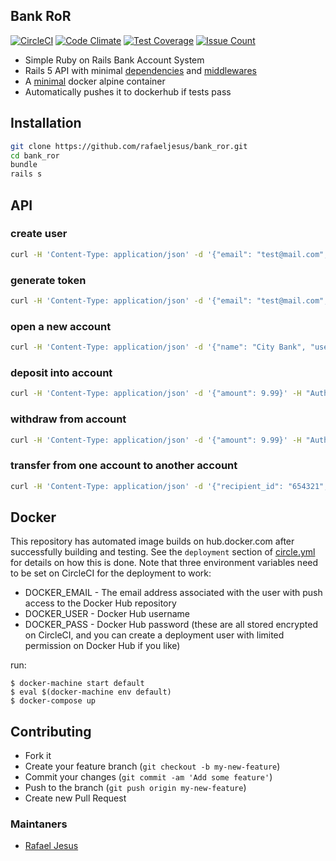 ## Bank RoR

[![CircleCI](https://circleci.com/gh/rafaeljesus/bank_ror.svg?style=svg)](https://circleci.com/gh/rafaeljesus/bank_ror)
[![Code Climate](https://codeclimate.com/github/rafaeljesus/bank_ror/badges/gpa.svg)](https://codeclimate.com/github/rafaeljesus/bank_ror)
[![Test Coverage](https://codeclimate.com/github/rafaeljesus/bank_ror/badges/coverage.svg)](https://codeclimate.com/github/rafaeljesus/bank_ror/coverage)
[![Issue Count](https://codeclimate.com/github/rafaeljesus/bank_ror/badges/issue_count.svg)](https://codeclimate.com/github/rafaeljesus/bank_ror)

* Simple Ruby on Rails Bank Account System
* Rails 5 API with minimal [dependencies](https://github.com/rafaeljesus/bank_ror/blob/master/config/application.rb#L4) and [middlewares](https://github.com/rafaeljesus/bank_ror/blob/master/config/application.rb#L25)
* A [minimal](https://hub.docker.com/r/rafaeljesus/bank_ror/tags/) docker alpine container
* Automatically pushes it to dockerhub if tests pass

## Installation
```bash
git clone https://github.com/rafaeljesus/bank_ror.git
cd bank_ror
bundle
rails s
```

## API
### create user
```bash
curl -H 'Content-Type: application/json' -d '{"email": "test@mail.com", "password": "12345678"}' -X POST 'http://localhost:9292/users'
```

### generate token
```bash
curl -H 'Content-Type: application/json' -d '{"email": "test@mail.com", "password": "12345678"}' -X POST 'http://localhost:9292/token'
```

### open a new account
```bash
curl -H 'Content-Type: application/json' -d '{"name": "City Bank", "user_id": 1}' -H "Authorization: Bearer <ACCESS_TOKEN>" -X POST 'http://localhost:9292/accounts'
```

### deposit into account
```bash
curl -H 'Content-Type: application/json' -d '{"amount": 9.99}' -H "Authorization: Bearer <ACCESS_TOKEN>" -X POST 'http://localhost:9292/accounts/123456/deposit'
```

### withdraw from account
```bash
curl -H 'Content-Type: application/json' -d '{"amount": 9.99}' -H "Authorization: Bearer <ACCESS_TOKEN>" -X POST 'http://localhost:9292/accounts/123456/withdraw'
```

### transfer from one account to another account
```bash
curl -H 'Content-Type: application/json' -d '{"recipient_id": "654321", "amount": 9.99}' -H "Authorization: Bearer <ACCESS_TOKEN>" -X POST 'http://localhost:9292/accounts/123456/transfer'
```

## Docker
This repository has automated image builds on hub.docker.com after successfully building and testing. See the `deployment` section of [circle.yml](circle.yml) for details on how this is done. Note that three environment variables need to be set on CircleCI for the deployment to work:

  * DOCKER_EMAIL - The email address associated with the user with push access to the Docker Hub repository
  * DOCKER_USER - Docker Hub username
  * DOCKER_PASS - Docker Hub password (these are all stored encrypted on CircleCI, and you can create a deployment user with limited permission on Docker Hub if you like)

run:
```
$ docker-machine start default
$ eval $(docker-machine env default)
$ docker-compose up
```

## Contributing
- Fork it
- Create your feature branch (`git checkout -b my-new-feature`)
- Commit your changes (`git commit -am 'Add some feature'`)
- Push to the branch (`git push origin my-new-feature`)
- Create new Pull Request

### Maintaners

* [Rafael Jesus](https://github.com/rafaeljesus)
